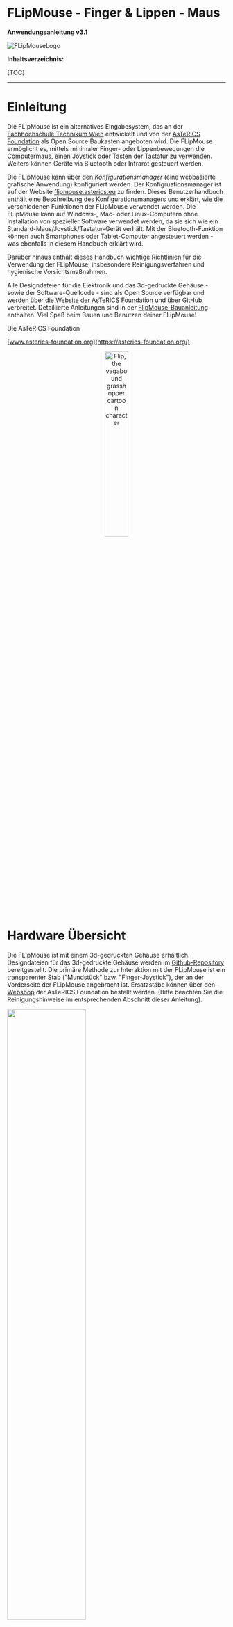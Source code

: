 # FLipMouse - Finger & Lippen - Maus

**Anwendungsanleitung v3.1**







![FLipMouseLogo](./Bilder/flipmouseLogo.svg)





**Inhaltsverzeichnis:**

[TOC]

____



# Einleitung

Die FLipMouse ist ein alternatives Eingabesystem, das an der [Fachhochschule Technikum Wien](https://www.technikum-wien.at) entwickelt und von der [AsTeRICS Foundation](https://asterics-foundation.org) als Open Source Baukasten angeboten wird. Die FLipMouse ermöglicht es,  mittels minimaler Finger- oder Lippenbewegungen die Computermaus, einen Joystick oder Tasten der Tastatur zu verwenden. Weiters können Geräte via Bluetooth oder Infrarot gesteuert werden.

Die FLipMouse kann über den *Konfigurationsmanager* (eine webbasierte grafische Anwendung) konfiguriert werden. Der Konfigruationsmanager ist auf der Website [flipmouse.asterics.eu](https://flipmouse.asterics.eu/index_fm.htm) zu finden. Dieses Benutzerhandbuch enthält eine Beschreibung des Konfigurationsmanagers und erklärt, wie die verschiedenen Funktionen der FLipMouse verwendet werden. Die FLipMouse kann auf Windows-, Mac- oder Linux-Computern ohne Installation von spezieller Software verwendet werden, da sie sich wie ein Standard-Maus/Joystick/Tastatur-Gerät verhält. Mit der Bluetooth-Funktion können auch Smartphones oder Tablet-Computer angesteuert werden - was ebenfalls in diesem Handbuch erklärt wird.

Darüber hinaus enthält dieses Handbuch wichtige Richtlinien für die Verwendung der FLipMouse, insbesondere Reinigungsverfahren und hygienische Vorsichtsmaßnahmen.

Alle Designdateien für die Elektronik und das 3d-gedruckte Gehäuse - sowie der Software-Quellcode - sind als Open Source verfügbar und werden über die Website der AsTeRICS Foundation und über GitHub verbreitet. Detaillierte Anleitungen sind in der [FlipMouse-Bauanleitung](https://github.com/asterics/FLipMouse/blob/master/ConstructionKit/ConstructionManual.pdf) enthalten. Viel Spaß beim Bauen und Benutzen deiner FLipMouse!

Die AsTeRICS Foundation

[www.asterics-foundation.org](https://asterics-foundation.org/)

<p align="center" width="100%">
    <img width="33%" src="./Bilder/flip1.svg" alt="Flip, the vagabound grasshopper cartoon character">
</p>


# Hardware Übersicht

Die FLipMouse ist mit einem 3d-gedruckten Gehäuse erhältlich. Designdateien für das 3d-gedruckte Gehäuse werden im [Github-Repository](https://github.com/asterics/FLipMouse/tree/master/Hardware/case-design/3D_printer) bereitgestellt. Die primäre Methode zur Interaktion mit der FLipMouse ist ein transparenter Stab ("Mundstück" bzw. "Finger-Joystick"), der an der Vorderseite der FLipMouse angebracht ist. Ersatzstäbe können über den [Webshop](https://www.asterics-foundation.org/webshop) der AsTeRICS Foundation bestellt werden. (Bitte beachten Sie die Reinigungshinweise im entsprechenden Abschnitt dieser Anleitung).

<p align="left" width="100%">
    <img width="60%" src="./Bilder/f2.svg">
</p>
*Abbildung 1*: Verwendung der FLipMouse (hier Version 2) als Mundsteuerung für Computer

Zusätzlich können zwei externe Taster an die Klinkenbuchsen auf den beiden Seite des FlipMouse-Gehäuses angeschlossen werden, und eine Taste ist bereits auf dem Gerät integriert.

**Benutzer können auf verschiedene Weise mit der FLipMouse interagieren:**

1. durch Berühren des Mundstücks mit den Lippen oder Fingern und Aufbringen kleiner Kräfte in vertikaler oder horizontaler Richtung
2. durch Erhöhen oder Verringern des Drucks im Mundstück (pusten oder ansaugen)
3. durch Betätigung von (bis zu) 3 Schaltern / Drucktastern
4. falls gewünscht, kann ein Kunststoffschlauch an den Drucksensor angeschlossen werden, so dass der Joystick mit einem Finger bedient werden kann und ein separates Mundstück für pusten/saugen verwendet werden kann. Alternativ kann der Druck auch durch das Anbringen eines Gummiballs am Kunststoffschlauch beeinflusst werden (Kissenschalter / Softschalter).



**Die Hardware-Eigenschaften der FLipMouse:** 

(a)    "Zero-way" Finger-Joystick/Mundstück: sehr geringe Kräfte reichen aus, um eine Auf-/Ab-/Links-/Rechts-Bewegung zu erzeugen

        o  Der Zero-Way Joystick kann z.B. mit Fingern oder Zehen bedient werden

        o  Er kann auch als Mundstück verwendet werden (Betätigung durch Lippen/Mundbewegungen)

        o  Falls gewünscht,  können durch pusten/saugen am Mundstück zusätzliche Funktionen ausgelöst werden. Hier stehen jeweils 2 unterschiedliche Stärke-Einstellungen zur Verfügung.

(b)    Ein eingebauter Schalter (*Button1*) am Gerät, z.B. zum Ändern der aktiven Konfiguration (Funktionen)

(c)    Zwei 3,5-mm-Klinkenbuchsen zum Anschluss von externen Schaltern / Tastern zur Auslösung von Zusatzfunktionen (*Button2* und *Button3*)

(d)    Anzeige der aktiven Konfiguration, des Kalibrierungsvorgangs usw. durch Farbe an der Frontseite

(e)    Universal-Infrarot-Fernbedienungsempfänger und -sender

(f)    Bluetooth-Unterstützung z. B. zur Steuerung von Smartphones oder iOS-Geräten

(g)    "Hot Shoe"-Adapter zur Montage an einem Manfrotto Magic Arm oder einem ähnlichen Montagesystem

(h)    Firmware-Aktualisierung über die FLipMouse-Webanwendung auf [flipmouse.asterics.eu](https://flipmouse.asterics.eu/index_fm.htm)

   

<p align="left" width="100%">
    <img width="60%" src="./Bilder/f5.JPG">
</p>


Auf der linken Seite der FLipMouse befindet sich eine Taste (B1), die eine konfigurierbare Funktion bietet (z. B. Ändern des Betriebsmodus). Eine 3,5-mm-Klinkenbuchse ermöglicht den Anschluss eines externen Tasters.

Auf der rechten Seite des FLipMouse-Gehäuses ist das Infrarot (IR) Empfängermodul zugänglich. Mit diesem Modul können beliebige Infrarot-Fernbedienungsbefehle aufgezeichnet werden (z.B. zum Ändern der Lautstärke oder der Kanaleinstellungen eines TV-Gerätes). Die IR-Signale können dann über die IR-Sendediode auf der Rückseite der FLipMouse wiedergegeben werden. Weiters kann zweiter externer Taster (B3) angeschlossen werden.

Die Frontseite des Gehäuses bietet eine Anschlussmöglichkeit für das Mundstück / den Finger-Joystick. Hier wird auch der aktuelle Betriebsmodus durch eine einstellbare Lichtfarbe angezeigt.



# Montage und Verwendung

**1. Befestigung des Mundstücks / des Joysticks**

Befestigen Sie das transparente Acrylglasrohr auf den vorderen Anschluss (Luer Lock Adapter) und drehen Sie es im Uhrzeigersinn, bis es gut sitzt (bitte nicht zu stark drehen, weil dadurch der Luer-Lock Adapter bzw. die Befestigung beschädigt werden könnten).

**2. Montieren der FLipMouse in einer geeigneten Weise**

Das Bild zeigt eine Kombination aus "[Manfrotto Gelenkarm](https://www.manfrotto.com/global/single-arm-2-section-196ab-2/)" + "[SuperClamp](https://www.manfrotto.com/global/super-photo-clamp-without-stud-aluminium-035/)" Halterung. Sie können auch den [Manfrotto Magic Arm](https://www.manfrotto.com/global/magic-photo-arm-smart-centre-lever-and-flexible-extension-143n/) oder eine andere Befestigungslösung verwenden, die auf den 3/8"-HotShoe-Adapter der FLipMouse passt.

*Verwendung als Mundsteuerung*
![Verwendung als Mundsteuerung](./Bilder/f2.png)
*Abbildung 3*: Verwendung der FLipMouse mit Mund/Lippen

Achten Sie darauf, dass sich der Kopf des Benutzers/der Benutzerin in einer bequemen Position befindet. Das Mundstück sollte die Lippen nur leicht berühren. Es ist nicht sinnvoll, das Mundstück weiter in den Mund zu nehmen - dies könnte unangenehm sein und die Kontrolle der seitlichen Bewegung erschweren.

*Verwendung als Finger-Joystick*
![Verwendung als Fingerjoystick](./Bilder/f10.PNG)
*Abbildung 4*: Verwendung der FLipMouse mit den Fingern

Wenn der Benutzer / die Benutzerin die FLipMouse mit einem Finger oder dem Daumen betätigen möchte, montieren Sie das System so, dass sich die Hand in einer Ruheposition befindet und der Finger den Joystick ohne Belastung berühren kann. Bringen Sie einen oder zwei zusätzliche externe Schalter an, falls gewünscht, und montieren Sie die Schalter an geeigneten Stellen (z. B. an den Beinen/Zehen/Schultern usw.).

*Soft-Taster mittels Gummiball*
Ein Kunststoffschlauch kann mittels eines *Luer-Lock*-Adapters am vorderen Anschluss der FLipMouse befestigt werden. Dieser Kunststoffschlauch kann mit einem weichen Ball verbunden werden, sodass ein Drücken das Balles eine verwertbare Druckänderung erzeugt. Diese Lösung kann als weicher Kopfschalter / Kissenschalter oder Schulterschalter ausgeführt und mit anderen externen Schaltern kombiniert werden.

**3. Schließen Sie die FLipMouse über die gewünschte Schnittstelle (USB, Bluetooth oder USB-OTG) an einen Computer, ein Tablet oder ein Smart Phone an**. Bitte beachten Sie, dass die Einstellungen der FLipMouse nur geändert werden können, wenn die FLipMouse an einen PC über USB angeschlossen ist.



#### Verwendung der FLipMouse über USB

Die FLipMouse kann über ein USB-Micro-Kabel an einen Computer angeschlossen werden.  Nach dem Anschließen der FLipMouse wird eine Kalibrierung der Nullstellung durchgeführt, die etwa 2 Sekunden dauert. Während dieser Zeit sollte das Mundstück nicht berührt werden.

![USB Micro Kabelverbindung](./Bilder/f12DE.svg)
*Abbildung 5*: Verbinden der FLipMouse mit dem Computer

**Bitte seien Sie vorsichtig** beim Anbringen des USB-Steckers, starke Kräfte können den Stecker beschädigen!

#### Verwendung der FLipMouse über Bluetooth

Die Bluetooth-Funktion der FLipMouse ermöglicht die kabellose Maus-/Tastatursteuerung von Computern, Tablets und Smartphones. Darüber hinaus können iPhones oder iPads über VoiceOver & Assistive-Switch Unterstützung genutzt werden. Falls die FLipMouse nur über Bluetooth verwendet werden soll, muss die Stromversorgung über ein USB-Micro-Kabel hergestellt werden (entweder über ein 5V-Netzteil oder über eine USB-Powerbank).

#### Verwendung der FLipMouse über USB-OTG

Die FLipMouse sollte mit jedem Betriebssystem funktionieren, das USB-HID-Geräte (Maus/Tastatur/Joystick) unterstützt, z. B. Windows, Linux oder MacOS. Einige Android-Geräte verfügen über einen USB-Anschluss mit USB-OTG-Funktionalität ("on-the-go"). Wenn Ihr Gerät "OTG" unterstützt, können Sie die FLipMouse mit einem USB-OTG-Adapter/Kabel anschließen (siehe Abbildung unten). Nach dem Anschließen sollten Sie einen Mauszeiger und/oder eine Bildschirmtastatur sehen. Sie können mit der App "OTG Checker" testen, ob Ihr Android-Telefon oder -Tablet die USB-OTG-Funktion unterstützt. 

![smartphone](./Bilder/f13.PNG)
*Abbildung 6*: Verwendung der FLipMouse mit dem Smart Phone



# FLipMouse-Konfigurationsmanager

Der *FLipMouse Konfigurationsmanager* ist eine grafische Benutzeroberfläche (GUI) zur Anpassungen der Einstellungen der FLipMouse an persönliche Bedürfnisse. Der Konfigurationsmanager ist über die folgende Website zugänglich: [https://flipmouse.asterics.eu](https://flipmouse.asterics.eu). Der FLipMouse-Konfigurationsmanager sendet und empfängt Informationen von der FLipMouse über einen Kommunikationsanschluss (COM-Port).  **Derzeit werden folgende WebBrowser unterstützt: Chrome, Chromium, Edge, Safari**.

Die folgende Abbildung zeigt die Einstiegsseite des FLipmouse-Konfigurationsmanagers:

<p align="left" width="100%">
    <img width="70%" src="./Bilder/fig1DE.PNG">
</p>
*Abbildung 7: Willkommensseite des FLipMouse-Konfigurationsmanagers*.

## Verbindungsaufbau mit der FLipMouse

1. Stellen Sie sicher, dass die FLipMouse über einen USB-Anschluss mit Ihrem Computer verbunden ist und dass ein unterstützter Webbrowser - Chrome, Chromium, Edge oder Safari - verwendet wird. (Der Testmodus erlaubt die Verwendung des Konfigurationsmanagers ohne eine echte FlipMouse, was z. B. zum Anzeigen oder Ändern von Einstellungen aus einer Backup-Datei nützlich sein kann).
2. Klicken Sie auf *VERBINDEN ZU FLIPMOUSE (ÜBER USB ANGESCHLOSSEN)* und wählen Sie im Auswahlfeld den entsprechenden COM-Port (Kommunikationsanschluss) aus. Wenn das Auswahlfeld leer erscheint, bedeutet dies, dass kein Kommunikationsanschluss erkannt wurde. Schließen Sie in diesem Fall das FLipMouse-Gerät erneut an und warten Sie, bis der COM-Port aktualisiert wird. Falls auch nach wiederholten Versuchen kein COM-Port wählbar ist, liegt vermutlich ein Problem mit dem Treiber vor. Legen Sie in diesem Fall bitte ein [Issue im Github Repository](https://github.com/asterics/FLipMouse/issues) an bzw. suchen Sie dort nach Lösungsmöglichkeiten.
3. Sobald der COM-Port ausgewählt ist, klicken Sie auf die Schaltfläche "Verbinden" am unteren Rand des Auswahlfeldes.
4. Nach erfolgreicher Verbindung des COM-Ports wird das Hauptfenster geöffnet. Die Titelleiste zeigt in der oberen rechten Ecke des Fensters den COM-Port Status als "verbunden" an, und die Auswahlbox *Slot auswählen* zeigt den aktiven Konfigurations-Speicherplatz (Slot). Darunter könnten die Tabs (Reiter) mit den Hauptfunktionen gewählt werden:

![ConfigManager-Header](./Bilder/header_de.jpg)*Abbildung 8: Titelleiste des FLipMouse-Konfigurationsmanagers*



## Ändern von Einstellungen und Funktionen

### Speicherplätze ("Slots")

Der Konfigurationsmanager ermöglicht die Anpassung aller Einstellungen und Betriebsarten der FLipmouse. Die Einstellungen werden in einzelnen **Speicherplätzen (Slots)** abgelegt - z.B. ein Slot für schnellen Mausbetrieb, ein Slot für langsamen Mausbetrieb, ein Slot für Tastatur-ASDW usw. Alle Einstellungen werden in der FLipMouse gespeichert. Die Einstellungen können auch in einer Datei auf Ihrem Computer abgelegt (oder von dort geladen) werden. 
Die in der FLipMouse gespeicherten Einstellungen bleiben auch dann erhalten, wenn die Stromversorgung unterbrochen wird. Wenn die FLipMouse das nächste Mal angeschlossen wird, sind die Einstellungen wieder verfügbar - auch wenn Sie einen anderen Computer oder ein anderes Betriebssystem verwenden!



## Tab STICK-CONFIG

Im Tab STICK-CONFIG wird die **Betriebsart des Mundstücks/Joysticks für den aktiven Slot eingestellt**. Weiters können etwa die *Sensitivität*, die *Deadzone* und weitere Parameter für geändert werden. Durch die Möglichkeit, mehrere Slots mit unterschiedlichen Stick-Einstellungen bzw. Betriebsarten zu konfigurieren, können flexible Anwendungsszenarien für die FLipMouse realisiert werden. Die Slots können durch eine beliebige Aktion des Benutzers / der Benutzerin gewechselt werden (z.B. das Drücken eines externen Tasters oder starkes Pusten in das Mundstück, siehe Abschnitt [*Zuweisung von verschiedenen Aktionen*](https://github.com/asterics/FLipMouse/blob/master/Documentation/UserManual/Markdown/FLipMouseAnwendungsanleitung.md#tab-aktionen)).


![ConfigManager](./Bilder/tab_stick_de.jpg)

### Betriebsart (“Verwende Stick für”)

Diese Einstellung bestimmt die Auswirkung einer Berührung des Sticks: 

1. **Mausbewegung:** Diese Betriebsart bewegt den Maus-Zeiger (dies ist die Standardeinstellung, um Computer oder Smartphones zu steuern). Ist dieser Modus aktiv, so wirken sich die weiteren Parameter (z.B. Sensitivität oder Deadzone) direkt auf die Geschwindigkeit des Maus-Zeigers aus. 
2. **Alternative Aktionen:** Wird diese Betriebsart gewählt, so kann der Stick für eine ganze Reihe unterschiedlicher Aktionen verwendet werden (z. B. Drücken der Taste 'A' wenn der Stick nach oben gedrückt wird, oder Abspielen eines Infrarot-Kommandos wenn der Sick nach rechts gedrückt wird). Diese Aktionen können im Tab ACTIONS festgelegt werden (siehe Abschnitt [*Zuweisung von verschiedenen Aktionen*](https://github.com/asterics/FLipMouse/blob/master/Documentation/UserManual/Markdown/FLipMouseAnwendungsanleitung.md#tab-aktionen)). **Wichtig:**Ist diese Betriebsart aktiv, so ist in erster Linie der Deadzone-Parameter ausschlaggebend dafür, ab welcher Betätigungsstärke die zugeweisene Aktion ausgelöst wird. 
3. **Joystick (XY):** In dieser Betriebsart  beeinflusst der Stick die X- und Y-Achse eines Joysticks/Gamepads (siehe Abschnitt [*Verwendung des Sticks für Joystick-Bewegungen*](https://github.com/asterics/FLipMouse/blob/master/Documentation/UserManual/Markdown/FLipMouseAnwendungsanleitung.md#verwenden-des-sticks-f%C3%BCr-joystick-bewegungen)).
4. **Joystick (ZR):** In dieser Betriebsart  beeinflusst der Stick die Z- und R-Achse eines Joysticks/Gamepads.
5. **Joystick (Slider):** In dieser Betriebsart  beeinflusst der Stick zwei Slider-Achsen eines Joysticks/Gamepads.

Falls eine der Joystick-Betriebsarten gewählt wird, verhält sich die FLipMouse wie ein Gamepad mit 6 Achsen (*X/Y*, *Z/Rotation* und *Slider1/Slider2*). Da der FLipMouse-Stick zu einem Zeitpunkt nur 2 Auslenkungen liefern kann, muss eine Auswahl der Joystick-Achsen getroffen werden:

<p align="left" width="100%">
    <img width="80%" src="./Bilder/fig20.1DE.svg">
</p>

*Abbildung 9: Konfiguration für Joystick-Bewegung einstellen*

Bitte beachten Sie, dass die Joystick-Funktion von entsprechenden Software-Anwendungen - z.B. Computerspielen - unterstützt werden muss. (Microsoft Windows bietet eine Test-Software für die Live-Anzeige der Joystick-Achsen- und Button-Aktivitäten an - dieses Tool kann durch Eingabe von "*joy.cpl*" in den Suchdialog gestartet werden.)



#### Mittelposition Kalibrieren

Die Betätigung dieser Schaltfläche führt eine Kalibration der Ruheposition des Sticks durch. Dies dauert etwa 1 Sekunde - dann ist die Kalibrierungssequenz abgeschlossen. In dieser Zeit sollte der Stick nicht berührt werden. (Die Kalibration kann bei Bedarf auch als *Alternative Aktion* zugewiesen werden, sodass sie während der Verwendung des FLipMouse-Geräts durchgeführt werden kann.

#### Nach Rechts Drehen (Stick-Ausrichtung ändern)

Die FLipMouse wird mit einer *HotShoe 3/8"*-Montageschraube befestigt, die sich an der Unterseite des FLipMouse-Gehäuses befindet. Die Ausrichtung kann je nach Bedarf geändert werden (ist die FLipMouse z.B. seitlich montiert, kann die Stick-Ausrichtung entsprechend geändert werden, sodass Bewegungen weiterhin korrekt interpretiert werden). Ein Klick auf "NACH RECHTS DREHEN" ändert die Ausrichtung um 90°. Es sind Ausrichtungseinstellungen für 0 / 90 / 180 und 270 Grad möglich, so dass jede Einbaulage möglich ist.



### Einstellung der Bewegungsparameter

Die Bildlaufleisten ermöglichen es, die Bewegungsparameter des Sticks und das Verhalten des Mauszeigers nach den Wünschen des Benutzers / der Benutzerin zu ändern. Das Verhalten der folgenden Merkmale kann geändert werden:

<p align="left" width="100%">
    <img width="100%" src="./Bilder/fig3DE.svg">
</p>
*Abbildung 10: Tab STICK-CONFIG, Einstellung der Bewegungsparameter*



#### Sensitivität

Wenn Sie den Stick für die Mausbewegung verwenden, kann die Empfindlichkeit über die Bildlaufleiste *Sensitivität* eingestellt werden. Ein kleinerer Wert führt zu einer langsameren Bewegung des Mauszeigers. Um den Wert zu ändern, klicken und ziehen Sie den Regler der Bildlaufleiste oder klicken Sie auf die Leiste neben dem Regler.

#### Deadzone

Die *Deadzone*-Einstellung definiert einen passiven Bereich für die Stickbewegungen: Ist der Deadzone-Wert niedrig, führen schon sehr geringe Stickbewegungen zu einer Cursorbewegung (oder führen die zugewiesene Alternativfunktion aus - siehe Kapitel *Zuweisung verschiedener Aktionen*). Ist die Deadzone zu niedrig eingestellt, beginnt der Cursor eventuell unbeabsichtigt mit einer Bewegung. Erhöhen Sie in diesem Fall den Wert der Deadzone, sodass die Stärke der Auslenkung für einen bestimmten Benutzer/Benutzerin geeignet ist. Beim Betriebsmodus *Alternative Aktionen* ist es sinnvoll, einen größeren Wert für die Deadzone zu verwenden, sodass z.B. die Richtungen bei Verwendung von Tastatur-Aktionen eindeutig ausgelöst weren können.

#### Separate Achseneinstellungen für Sensitivität und Deadzone

Falls gewünscht, können die Sensitivitäts- und Deadzonewerte für horizontale oder vertikale Bewegungen individuell geändert werden. Wählen Sie dazu die Option "*zeige x/y getrennt*", wie unten gezeigt:

<p align="left" width="100%">
    <img width="100%" src="./Bilder/fig3.1DE.svg">
</p>
*Abbildung 11: Tab STICK-CONFIG, Aufteilung der x/y-Achsen*

#### Maximale Geschwindigkeit

Die Einstellung der maximalen Geschwindigkeit auf ein niedriges Niveau ist nützlich, wenn der Benutzer die Cursorgeschwindigkeit begrenzen und gleichzeitig eine hohe Empfindlichkeit/Beschleunigung beibehalten möchte. (Diese Einstellung ist nur in der Betriebsart *Mausbewegung* relevant.)

#### Beschleunigung

Die Beschleunigungseinstellung erlaubt es, das Beschleunigungsverhalten des Mauszeigers zu beeinflussen: Wenn die Beschleunigung auf einen niedrigen Wert eingestellt ist, wird selbst eine starke Auslenkung des Sticks eine langsame (aber fortschreitende) Bewegung des Mauszeigers auslösen, was es einfacher macht, kleine Ziele präzise zu erreichen. (Diese Einstellung ist nur in der Betriebsart *Mausbewegung* relevant.)

#### Sensitivitäts-Profil

(Diese Einstellung wird erst durch Klicken auf *"Zeige erweiterte Einstellungen "* sichtbar.)
Die Kraftsensoren der FLipMouse weisen mechanisch bedingt kleine Ungenauigkeiten auf, die zu einem Abdriften des Mauszeigers führen können. Die Auswahlbox für verschiedene Empfindlichkeitsprofile erlaubt es, die Gesamtverstärkung und die Driftkorrektur einzustellen. In der Regel (und sofern keine anderen Sensorvarianten zum Einsatz kommen) sollte die Einstellung "Medium" verwendet werden.

### Anwenden der Einstellungen auf alle Slots

Die aktuellen Regler-Werte für die Bewegungsparameter sowie die Stick-Einstellung kann durch die beiden Schaltflächen am Ende des Tabs auf alle existierenden Slots übertragen werden. (Diese Möglichkeit besteht auch in anderen Tabs, wie z.B. bei den Einstellungen der Saug-Puste-Steuerung).

![ConfigManager](./Bilder/footer_de.jpg)

*Abbildung 12: Einstellungen auf alle Slots anwenden*



## Tab SAUG-PUSTE-STEUERUNG

Im Tab "SAUG-PUSTE-STEUERUNG" können die Schwellenwerte für Pusten und Ansaugen  nach Belieben eingestellt werden. Falls die FLipMouse angeschlossen ist, können die aktuellen Druckwerte anhand der horizontalen blauen Säule überwacht werden. Die aktuellen Minimal- und Maximalwerte sind anhand der vertikalen blauen und roten Linien erkennbar). Für das Ansaugen und das Pusten können jeweils zwei Schwellwerte eingestellt werden (normal und stark), denen im Tab "AKTIONEN" unterschiedliche Aktionen zugeordnet werden können. **Tipp**: die Schwellwerte für leichte Betätigung sollten so sensibel wie möglich eingestellt werden, und der Unterschied zur starken Betätigung sollte groß genug sein, um ein versehentliches Auslösen der zugeordneten Aktionen zu verhindern. Eventuell ist es nützlich, in der ersten Lernphase die starken Schwellwerte nicht zu verwenden (also so einzustellen, dass sie gar nicht erreichbar sind).

<p align="left" width="100%">
    <img width="100%" src="./Bilder/fig5.1DE.svg">
</p>
*Abbildung 13: Einstellungen für Pusten und Ansaugen*

Beachten Sie, dass der Leerlaufdruck (ohne Saugen und ohne Pusten) bei 
bei etwa 512 liegt, und der Druck steigt, wenn Sie in das Mundstück pusten, das dadurch auch einen erhöhten Druck anzeigt. Mit den Schiebereglern kann der Schwellendruck für Saugen und Pusten eingestellt werden. Die graue gepunktete Linie stellt den aktuellen Druck dar. Die blaue und die rote gepunktete Linie stellen die in dieser Sitzung erreichten Grenzwerte dar.

#### Erweiterte Gesten für Stark Ansaugen und Stark Pusten

Durch die Kombination eines starken Ansaugens oder Pustens mit einer kurzen Stick-Bewegung können bis zu 8 weitere Aktionen ausgelöst werden (z.B. "stark ansaugen + nach oben" oder "stark pusten + nach links"). Dabei muss der Stick kurz *nach* der Saug- oder Puste-Aktivität in die entsprechende Richtung ausgelenkt werden. (Wird der Stick nicht innerhalb einer Sekunde bewegt, so wird die eingestellte Aktion für stark pusten oder stark ansaugen ausgelöst.)



## Tab AKTIONEN

Im Tab AKTIONEN können unterschiedliche Benutzeraktivitäten zu gewünschten FlipMouse-Funktionen (Aktionen) zugeordnet werden. Die Benutzeraktivitäten sind:

- das Drücken oder Loslassen der 3 Tasten (eingebaute Taste *Button1* oder externe Tasten *Button2* oder *Button3*)
- Stickbewegungen (auf/ab/links/rechts), die den Schwellenwert der Deadzone überschreiten
- Saug- und Puste-Aktivitäten (oder erweiterte Saug-Puste-Gesten).

Die Zuweisung von Benutzeraktivitäten zu Aktionen wird in einer Tabelle dargestellt. Durch die Darstelloptionen *Aktueller Slot*, *Tabelle* oder *Liste* ist es möglich, einen Überblick auf alle existierenden Slots oder eine detaillierte Darstellung des aktuellen Slots zu erhalten.

<p align="left" width="100%">
    <img width="100%" src="./Bilder/fig6.1DE.svg">
</p>
*Abbildung 14: Verschiedene Aktionen für Benutzeraktivitäten zuweisen*

 Die Zuweisung von Aktionen kann durch Anklicken des Eintrags in der Tabelle geändert werden - dadurch öffnet sich ein Fenster mit weiteren Optionen:

<p align="left" width="100%">
    <img width="80%" src="./Bilder/fig7DE.PNG">
</p>
*Abbildung 15: Pop-up-Fenster zur Auswahl der gewünschten Aktion*

Im Folgenden werden die einzelnen Aktionskategorien und die verschiedenen Aktionen kurz beschrieben.



### Aktionskategorie “Maus”

**Linke / Mittlere / Rechte Maustaste halten (für die Dauer der Eingabe-Aktion)**
Bei der Aktion *Halten* wird eine bestimmte Maustaste kontinuierlich gedrückt (z. B. um ein Element über den Bildschirm zu ziehen). Die Maustaste wird losgelassen, wenn die zugewiesene Benutzeraktivität endet (z. B. wenn die Aktivität "Saugen/Pusten" endet, wenn der Stick wieder in die mittlere Position gebracht wird oder wenn eine externe Taste losgelassen wird).

**Klick linke / mittlere / rechte Maustaste**
Mit diesen Funktionen kann ein Klick der linken, rechten oder mittleren Maustaste ausgeführt werden. **Anmerkung:** ein Klick besteht aus drücken & loslassen der entsprechenden Maustaste, beides passiert kurz hintereinander nach Betätigen des Tasters / Bewegen des Sticks / Saug-/Pustesteuerung!

**Doppelklick linke Maustaste**
Erzeugt einen Doppelklick mit der linken Maustaste. Ein Doppelklick der linken Maustaste ist zum Beispiel zum Öffnen einer Datei notwendig. Das Ausführen von schnellen Mausklicks kann jedoch für manche NutzerInnen schwierig sein.

**Drücken oder Loslassen linke / mittlere / rechte Maustaste (umschalten)**
Die Aktion *Umschalten* ändert den Zustand einer Maustaste von gedrückt zu nicht gedrückt und umgekehrt. Dies ist z. B. nützlich, wenn eine Benutzeraktivität länger aufrechterhalten werden soll (z. B. beim Ziehen eines Objekts oder um eine Taste gedrückt zu halten, während andere Tasten gedrückt/losgelassen werden). Beachten
Sie, dass die Maustaste solange gedrückt bleibt, bis die zugewiesene Benutzeraktivität ein weiteres Mal aufgerufen wird!

**Nach oben / unten scrollen**
Die Aktionen *Nach oben / unten scrollen* ahmen das Maus-Scrollrad nach. Das Auslösen der Aktion *Nach oben scrollen* führt zu einem Bildlauf nach oben, während *Nach unten scrollen* zu einem Bildlauf nach unten führt. Diese Aktion ist zum Beispiel beim Lesen von Dokumenten oder Webseiten nützlich.

**Maus horizontal / vertikal bewegen (x-Achse / y-Achse)**
Die Funktionen *Maus horizontal bewegen (x-Achse)* und *Maus vertikal bewegen (y-Achse)* erzeugen Computermausbewegungen entlang der ausgewählten Achsen. Die Geschwindigkeitsparameter für diese Funktionen können in dem darunter erscheinenden Feld eingestellt werden. Solange die Benutzeraktivität vorhanden ist, wird der Mauszeiger bis zu dieser maximalen Geschwindigkeit beschleunigt. Bitte beachten Sie dies:

*Ein positiver Wert für die X-Richtung bewegt den Mauszeiger nach rechts. 
Ein negativer Wert für die X-Richtung verschiebt den Mauszeiger nach links. 
Ein positiver Wert für die Y-Richtung verschiebt den Mauszeiger nach unten. 
Ein negativer Wert für die Y-Richtung bewegt den Mauszeiger nach oben.* 



### Aktionskategorie "Joystick"

**Joystick x-/y-/z-Achse/z-Drehung/Regler setzen**
Diese Aktionen können verwendet werden, um einen gewünschten Wert an die Joystick-Achse zu senden. Die wählbaren Joystick-Achsen sind: *X / Y / Z / Z-Drehung / Regler*. Der Joystick wird in die Mittelstellung zurückbewegt, wenn die zugehörige Benutzeraktivität endet.

**Joystick-Button halten (für Dauer der Eingabe-Aktion)**
Diese Aktion kann verwendet werden, um einen gewünschte Joystick-Button zu drücken. Das FLipMouse-Gerät unterstützt 32 Tasten, so dass jeder Wert von 1 bis 32 zulässig ist. Der Joystick-Button wird losgelassen, wenn die zugehörige Benutzeraktivität beendet ist.

**Joystick Hat-Position setzen**
Mit dieser Aktion wird die Ausrichtung des Joystick-"Hats" (in Grad) festgelegt. Erlaubte Werte sind:
*-1, 0, 45, 90, 135, 180, 225, 270, 315*. Der Wert -1 setzt den Hat auf die mittlere Position (Leerlauf). 
Der Joystick-Hat wird in die Mittelstellung zurückbewegt, wenn die zugehörige Benutzeraktivität endet.



### Aktionskategorie "Tastatur"

**Taste(n) drücken + wieder loslassen / halten / umschalten**
Die Aktion *Taste(n) drücken + wieder loslassen* ermöglicht das Drücken einer oder mehrerer Tastaturtasten. Es wird ein zweites Dropdown-Menü mit möglichen Tastenbezeichnungen angezeigt (***Tasten hinzufügen***). **Wenn eine Taste aus diesem Menü ausgewählt wird, muss sie in das Feld *Eingabe Tasten* eingefügt werden (auf HINZUFÜGEN klicken)**. Auf diese Weise können mehrere Tasten der Tastatur gleichzeitig gedrückt werden. Die Taste(n) wird kurz darauf wieder losgelassen. Wenn Sie die zugewiesenen Tasten entfernen oder ändern möchten, müssen Sie die aktuell zugewiesenen Tasten löschen, indem Sie auf die Schaltfläche "LÖSCHEN" neben dem Feld *Eingabe Tasten* einfügen klicken.

Gängige Tastenkombinationen sind: 
TASTE_CTRL + Z: löst die Rückgängig-Funktion aus
TASTE_CTRL + C: löst die Kopierfunktion aus
KEY_CTRL + V: löst die Einfügefunktion aus
KEY_CTRL + KEY_ALT + KEY_ DELETE

Die Aktion *Taste(n) halten (für Dauer der Eingabe-Aktion)* hält die Taste gedrückt, bis die Benutzeraktivität beendet ist.
Die Aktion *Taste(n) drücken oder auslassen (umschalten)* wechselt bei jeder Benutzeraktivität den Zustand der Taste von gedrückt zu nicht gedrückt und umgekehrt.

Eine Liste aller unterstützten Tastenbezeichner finden Sie im [Anhang](https://github.com/asterics/FLipMouse/blob/master/Documentation/UserManual/Markdown/FLipMouseAnwendungsanleitung.md#liste-der-k%C3%BCrzel-f%C3%BCr-keybord-tasten) 
oder werfen Sie einen Blick auf die [FLipMouse Wiki / Github Seiten](https://github.com/asterics/FLipMouse/wiki/at-api).

<p align="left" width="100%">
    <img width="80%" src="./Bilder/fig8.1DE.svg">
</p>
*Abbildung 16: Hinzufügen von Tasten für die Aktionen Tasten Drücken / Halten / Umschalten*



**Schreibe Wort**
Die Aktion *Schreibe Wort* ermöglicht die Eingabe eines bestimmten Textes/Satzes bei zugewiesener Benutzeraktivität (z. B.: Schreiben Sie "Hallo", wenn Sie den FLipMouse-Stick nach oben bewegen). Wenn Sie diese Aktion auswählen, wird unter dem Dropdown-Menü ein leeres Textfeld angezeigt, in das der Text eingegeben werden kann (siehe unten):

<p align="left" width="100%">
    <img width="80%" src="./Bilder/fig9DE.PNG">
</p>
*Abbildung 17: Funktion "Schreibe Wort"*

In diesem Beispiel wird jedes Mal, wenn die Taste *Button1* der FLipMouse gedrückt wird, "Hallo" geschrieben.



### Aktionskategorie "Gerät"

**Keine Funktion (leer)**
Wenn die Aktion *Keine Funktion (leer)* ausgewählt ist, wird der entsprechenden Benutzeraktivität keine Aktion zugewiesen.

**Nächsten Slot laden**
Diese Aktion ist nur relevant, wenn Sie mehrere FLipMouse-Konfigurations-Slots gespeichert haben. Diese Aktion schaltet auf den nächsten Slot um. Wenn der letzte Slot bereits erreicht ist, wird durch Auslösen dieser Aktion zum ersten Slot gewechselt. Wenn Sie den Steckplatz wechseln, ändern die eingebauten LED-Lampen entsprechend die Farbe an der Gehäusefront und zeigen so den aktiven Slot an. Zusätzlich zur Farbe LEDs wird der Wechsel des Steckplatzes durch ein akustisches Signal angezeigt (die Anzahl der Töne entspricht der Nummer des Slots).

**Slot per Name laden**
Mit dieser Aktion wird der Konfigurations-Slot mit dem angegebenen Namen aktiviert. Der Name kann im Drop-Down Menü ausgewählt werden. Diese Aktion ist nur relevant, wenn Sie mehrere FLipMouse-Konfigurations-Slots gespeichert haben. Die LEDs zeigen die Slotnummer wie oben beschrieben an.

**Stick-Mittelposition kalibrieren**
Diese Aktion startet die Kalibrierungssequenz für die mittlere Position des Sticks. Bitte beachten Sie die Beschreibung ["*Kalibrierung der Mittelposition des Sticks*"](https://github.com/asterics/FLipMouse/blob/master/Documentation/UserManual/Markdown/FLipMouseAnwendungsanleitung.md#kalibrierung-der-mittelposition-des-sticks).



### Aktionskategorie: "Infrarot"

**Infrarot-Kommando abspielen / halten**
Diese Aktion gibt den Infrarot (IR-)Code mit dem angegebenen Befehlsnamen wieder. Die vorhandenen (aufgezeichneten) IR-Befehle können aus dem Dropdown-Menü ausgewählt werden. Die Aktion *Infrarot-Kommando abspielen* sendet den aufgezeichneten Code einmal, während die Aktion *Infrarot-Kommando halten* den Code wiederholt, bis die Benutzeraktivität beendet ist. 

<p align="left" width="100%">
    <img width="70%" src="./Bilder/fig13DE.PNG">
</p>

*Abbildung 18: Konfigurationsmanager für Infrarot-Aufnahme und -Wiedergabe*

Die FLipMouse verfügt über ein Infrarot-Fernbedienungs-Empfängermodul und eine Hochstrom-IR-LED, sodass sie Fernbedienungscodes vieler in der Unterhaltungselektronik verwendeter Fernbedienungsgeräte aufzeichnen und wiedergeben kann. Wenn Sie diese Funktion der FLipMouse nutzen möchten, achten Sie darauf, dass die IR-Sende-LED auf das zu steuernde Gerät gerichtet ist. Eine Anleitung zum Anschluss einer externen IR-LED zur Erhöhung der Sendeleistung finden Sie auf den [FLipMouse Wiki-Seiten](https://github.com/asterics/FLipMouse/wiki).

![infrared](./Bilder/fig30.PNG)

*Abbildung 19: Infrarot-Code-Aufzeichnung (hier mit FLipMouse V1 Hardware)*

Um einen neuen IR-Code aufzuzeichnen, gehen Sie auf die Registerkarte AKTIONEN. Klicken Sie auf die gewünschte Aktion und wählen Sie im Popup-Fenster die Aktionskategorie "**Infrarot**". Dort können zwei verschiedene Arten von IR-Aktionen aus dem Kombinationsfeld ausgewählt werden:

- *Infrarot-Kommando abspielen*: sendet den aufgezeichneten Code einmal
- *Infrarot-Kommando halten (für Dauer der Eingabe-Aktion)*: wiederholt den Code, bis die Benutzeraktivität beendet ist

Die vorhandenen Befehle können aus dem Dropdown-Menü ausgewählt werden.

In diesem Fenster können Sie auch IR-Kommandos verwalten. Neben *Neues IR-Kommando* können Sie einen Namen eingeben und dann auf AUFNAHME klicken - richten Sie Ihre IR-Fernbedienung auf die Seite der FLipMouse, an der die LEDs herausragen, und senden Sie den IR-Befehl (für die Aufzeichnungsphase gibt es ein Zeitlimit von 10 Sekunden). Der neue Befehl wird nun in der FLipMouse gespeichert und kann durch Auswahl des Namens im Dropdown-Menü ausgewählt und wiedergegeben werden. Wenn der Befehl nicht korrekt wiedergegeben wird, versuchen Sie, den IR-Code-Timeout zu erhöhen - zum Beispiel auf 250 Millisekunden ("Zeige erweiterte Optionen"). Mit *IR Kommando Löschen* können Befehle gelöscht werden.



### Aktionskategorie: Makro

**Benutzderdefiniertes Makro**
Diese Aktion ermöglicht das Ausführen eines sogenannten benutzerdefiniertem Makro, das aus mehreren Einzelaktionen besteht. Damit kann eine gewünschte Abfolge von Aktionen ausgeführt werden, die z.B. aus einer Anzahl von Mausbewegungen, Mausklicks, Texteingaben oder Tastendrücken besteht. Diese Aktion ist mächtig, aber auch etwas komplizierter, da die einzelnen Aktionen in Form von sogenannten AT-Befehlen angegeben werden müssen, die durch Semikolons getrennt sind. Ein Beispiel: Das folgende Befehlsmakro bewegt den Mauszeiger 100 Schritte nach links, 20 Schritte nach oben, wartet dann 100 Millisekunden und führt dann einen linken Mausklick aus: "MX 100; MY -20; WA 100; CL". Eine Liste und detaillierte Erklärung aller unterstützten AT-Befehle finden Sie im [Unterstützte Makro-Kommandos](https://github.com/asterics/FLipMouse/blob/master/Documentation/UserManual/Markdown/FLipMouseAnwendungsanleitung.md#liste-der-unterst%C3%BCtzten-makrokommandos) oder auf den [FLipMouse Wiki / Github Seiten](https://github.com/asterics/FLipMouse/wiki/at-api).



## Tab SLOTS

Im SLOTS-Tab können Sie neue Slots erstellen, bestehende Slots löschen, einen einzelnen oder alle Slots herunterladen (Backup erstellen) und eine Datei hochladen, die eine vollständige Konfiguration mit mehreren Slots enthält (Backup wiederherstellen). Außerdem können verschiedene Demo-Einstellungen (Presets) angewendet werden.

<p align="left" width="100%">
    <img width="100%" src="./Bilder/tab_slots1_de.jpg">
</p>
*Abbildung 20: SLOT Einstellungen*



### Slot-Liste / Slot-Auswahl

Die Slotliste zeigt alle vorhandenen Slots in der richtigen Reihenfolge an. Der aktuelle Slot ist durch die grüne Zeilenfarbe gekennzeichnet. Ein Klick auf einen anderen Slot in der Slot-Liste aktiviert diesen Slot. Außerdem wird der aktuelle Slot oben in der Mitte des Fensters im Feld *Slot auswählen* angezeigt und kann dort geändert werden. Die Einstellungen des aktuellen Slots werden gespeichert und beim Wechsel zu einem anderen Slot beibehalten. Die maximale Anzahl von Slots beträgt 10. 

#### Slot-Farbe 

Jedem Slot kann eine Farbe zugewiesen werden, die auf der Vorderseite der FLipMouse angezeigt wird. Die Farbe kann durch Anklicken der farbigen Schaltfläche über einen Auswahldialog  geändert werden. 

#### Verbindung (USB- oder Bluetooth Modus)

Durch Anklicken der Schaltfläche *Verbindung* in der Slot-Liste wird zwischen USB- und Bluetooth-Modus für diesen Slot umgeschaltet. Der Bluetooth-Modus ermöglicht die Steuerung von Handys, Tablets und Computern, die Bluetooth-fähig sind. Auf diese Weise können benutzerdefinierte Slots für USB oder Bluetooth erstellt werden, so dass es möglich ist, z. B. von einem Laptop (USB) zu einer drahtlosen Verbindung (Telefon/Tablet) und zurück zu wechseln (mit den Aktionen *Nächster Slot* oder *Slot per Name laden*.

**Bluetooth-Kopplung**
Die Bluetooth-Funktion kann nur funktionieren, wenn ein Host-Gerät mit der FLipMouse verbunden (gekoppelt/gepairt) ist. Ein Host-Gerät kann z. B. ein Mobiltelefon mit Android- oder iOS-Betriebssystem sein. Die FLipMouse kann nur dann mit einem Host-Gerät gekoppelt werden, wenn derzeit kein anderes Gerät verbunden ist und somit der Kopplungsmodus aktiv ist.  Ein aktiver Kopplungsmodus der FlipMouse wird durch langsames Dimmen der Lichtfarbe auf der Vorderseite des FLipMouse-Moduls angezeigt. Sobald eine Bluetooth-Verbindung hergestellt ist, leuchtet die Lichtfarbe dauerhaft. Um die Kopplung herzustellen, öffnen Sie die Bluetooth-Einstellungen Ihres Hostgeräts, aktivieren die Bluetooth-Funktion, wählen *Neues BT-Gerät hinzufügen*, und wählen dann die FLipMouse aus der Liste der verfügbaren Geräte aus. 

#### Slot löschen

Ein Slot kann durch Klicken auf die Schaltfläche *Löschen* in der Slotliste entfernt werden.

#### Slot herunterladen

Ein Slot kann auf dem Computer gespeichert werden, indem Sie auf die Schaltfläche *Slot herunterladen* in der Slotliste klicken (eine Datei wird von Ihrem Browser heruntergeladen - Sie können sie an einem beliebigen Ort speichern).


### Neuen Slot erstellen / vorhandenen Slot kopieren

Ein neuer Slot kann erstellt werden, indem die Einstellungen des derzeit aktiven Slots kopiert werden. Geben Sie dazu den gewünschten Namen für den neuen Slot in das entsprechende Textfeld ein (*Name für neuen Slot einfügen*). Klicken Sie dann auf die Schaltfläche "SLOT ERSTELLEN". Dadurch wird **eine Kopie des derzeit aktiven Slots** an das Ende der Slotliste angehängt und ein neuer Name dafür vergeben.


### Slots auf das Gerät hochladen


#### Slots aus Datei hochladen

Mit dieser Funktion können Sie eine Slots-Datei (.set) von Ihrem Computer auswählen und auf die FLipMouse hochladen (Wiederherstellung eines Backups). Seien Sie vorsichtig - dies löscht alle bestehenden Slot-Einstellungen Ihres Geräts!

<p align="left" width="90%">
    <img width="100%" src="./Bilder/tab_slots2_de.jpg">
</p>

*Abbildung 21: Slots hochladen (Backup wiederherstellen)*

#### Demo-Voreinstellungen anwenden

Mit dieser Funktion können Sie bestehende Demo-Einstellungen anwenden, die von uns erstellt wurden, um verschiedene Funktionen und Anwendungsszenarien der FLipMouse zu zeigen. Die vorhandenen Voreinstellungen können über die Auswahlbox gewählt werden. Falls eine Kurzbeschreibung vorhanden ist, kann diese in einem Pop-up-Fenster geöffnet werden. Das ausgewählte Demo-Preset wird durch Anklicken der entsprechenden Schaltfläche übernommen.



### Sicherung erstellen

Ein Klick auf die Scahltfläche *Alle Slots herunterladen* überträgt alle aktuellen Slots in eine Einstellungsdatei (.set), die auf Ihrem Computer gespeichert wird. Alle Einstellungen können so auf dasselbe oder auf ein anderes FLipMouse-Gerät übertragen werden. Mehrere Einstellungen (z. B. für einzelne Benutzer oder Anwendungsfälle) können auf einem Computer gespeichert und mit einem einzigen Klick übernommen werden. Es wird ein Dateiauswahlfenster geöffnet, in dem der gewünschte Dateiname zum Speichern oder Laden der Konfiguration ausgewählt werden kann.



## Tab ALLGEMEIN

Im Tab ALLGEMEIN können Sie den USB/Bluetooth-Modus ändern und Firmware-Updates für das FLipMouse-Gerät und das Bluetooth-Zusatzmodul (falls installiert) durchführen:

![general](./Bilder/tab_general_de.jpg)
*Abbildung 22: Allgemeine Einstellungen*



### Slot Test Modus

Der Slot-Testmodus ermöglicht eine vorübergehende Anwendung von Einstellungen, um einen Slot-Test durchzuführen und dann zu einer funktionierenden FlipMouse-Konfiguration zurückzukehren. Wenn der Slot-Testmodus aktiviert ist, werden Änderungen an den Einstellungen nicht wie üblich sofort auf die FlipMouse angewendet. Diese Funktion ermöglicht es FLipMouse-Benutzern, mit den Slot-Einstellungen zu experimentieren, ohne Gefahr zu laufen, sich zu "auszusperren". Ein Beispiel: Um einen Slot mit Tastenaktionen für eine Spieleanwendung zu erstellen und zu testen, kann ein Benutzer auf *Aktuellen Slot testen* klicken, dann während der Countdown-Zeit von 10 Sekunden zur Spieleanwendung wechseln, dann die aktuellen Slot-Einstellungen mit der FLipMouse 90 Sekunden lang testen und dann automatisch zu den vorherigen Mauszeiger-Steuerungseinstellungen zurückkehren. Wenn die Einstellungen wie gewünscht funktionieren, kann der aktuelle Slot gespeichert werden, andernfalls können die Slot-Einstellungen rückgängig gemacht werden:


![general](./Bilder/slot_testmode_de.jpg)

*Abbildung 23: SLOT Test Modus*



### Firmware Version

Hier können Sie die installierte Version der FLipMouse-Software (Firmware) sehen. Falls die installierte Version älter ist als jene Version, die online im FLipMouse-Github-Repository verfügbar ist, so wird die Option "UPDATE FIRMWARE" angezeigt (sonst wird "OVERWRITE FIRMWARE" angezeigt). Wenn Sie auf diese Schaltfläche klicken, wird versucht, die Firmware herunterzuladen und zu installieren. Dieser Vorgang sollte nur auf einem Laptop oder Desktop Computer durchgeführt werden. Die FLipMouse meldet sich dafür vorübergehend als USB-Laufwerk an, und die heruntergeladene Datei muss auf dieses Laufwerk kopiert werden. Danach startet die FLipMouse mit der aktualisierten Software neu. (Dieser Vorgang wird auch im Konfigurationsmanager erklärt, bitte folgen Sie der Anleitung Schritt für Schritt). 



## Tab VISUALISIERUNG

Der FLipMouse-Stick ist mit vier Kraftsensoren verbunden - einer für jede Bewegungsrichtung (oben, unten, links, rechts). Der numerische Wert jedes dieser Sensoren wird auf der Registerkarte "VISUALISIERUNG" angezeigt. Die aktuellen Werte können überwacht werden, wenn das FLipMouse-Gerät angeschlossen ist. Wenn der Stick bewegt wird, ändern sich die Sensorwerte. Insbesondere erhöht eine Bewegung in jede Richtung den jeweiligen Sensorwert. Signifikante Abweichungen in eine Richtung deuten auf ein Sensorproblem hin - in diesem Fall sollten die Sensoren überprüft und möglicherweise ausgetauscht werden.

![visualisation](./Bilder/fig12.PNG)

*Abbildung 24: Links: Live-Anzeige der Kraftsensorwerte; Mitte: aktueller Slot mit den 3 Tasten (wenn eine Taste gedrückt wird, wird der entsprechende Kreis gelb); Rechts: Sip und Puff Live-Wert und aktuelle Schwellenwerte*





# Hinweise zur Reinigung und Wartung

Wenn das Mundstück verwendet wird, um die Cursor-Bewegungen über Lippen-/Mundbewegungen auszulösen, ist ein sorgfältiges Reinigungsverfahren unerlässlich, um Bakterien und gesundheitliche Probleme zu vermeiden! Lesen Sie diesen Abschnitt sorgfältig durch und wenden Sie die erforderlichen Reinigungsverfahren bei Bedarf an.



## Überlegungen zu Hygiene und Risiken

Wenn das Mundstück mit den Lippen betätigt wird, ist es wichtig, die folgenden hygienischen Vorsichtsmaßnahmen zu beachten:

1. Ein Mundstück darf nur von einer Person benutzt werden
2. Die Filterspitze muss ausgetauscht werden, wenn sich Speichel oder Schmutz gebildet hat
3. Das Mundstück muss gereinigt werden, wenn sich Speichel oder Schmutz gebildet hat
   (siehe Kapitel "[Hinweise zur Reinigung und Wartung](https://github.com/asterics/FLipMouse/blob/master/Documentation/UserManual/Markdown/FLipMouseAnwendungsanleitung.md#hinweise-zur-reinigung-und-wartung)")

Bei mangelnder Hygiene des Mundstücks, insbesondere wenn das Mundstück von mehreren Personen benutzt wird, ist es möglich, dass

1. ein Hautausschlag entsteht
2. Viren und Bakterien übertragen werden und Krankheiten verursachen
3. gesundheitsgefährdende Schmutzablagerungen im Mundstück entstehen

Bei falscher Positionierung der FLipMouse besteht die Gefahr, dass man sich nach längerem Gebrauch unwohl fühlt, und es kann zu Muskelkrämpfen oder Muskelschmerzen durch ungewohnte Kopfhaltung kommen - achten Sie auf eine bequeme Position und planen Sie Pausen ein, wenn Sie längere Zeiträume arbeiten!



### Austausch des Speichelfilters

Der Speichelfilter befindet sich im Inneren des Acrylrohrs. Normalerweise sollte kein (oder fast kein) Speichel in den Stick gelangen - dies hängt jedoch stark von der Person ab, die das Mundstück benutzt. Wenn Speichel in das Mundstück gelangt, vermindert der Speichelfilter das Eindringen von Feuchtigkeit in das Innere der FLipMouse (bzw. den Drucksensor). Falls erforderlich, kann zusätzlich bzw. anstelle des einfachen Speichelfilters ein hydrophober Membranfilter verwendet werden. Dieser Membranfilter kann zwischen dem Acrylrohr und dem Luer-Lock-Adapter installiert werden (er ist kompatibel mit dem Luer-Lock-Standard).

Der Stadard-Speichelfilter kann wie unten gezeigt ausgetauscht werden:

<p align="left" width="100%">
    <img width="50%" src="./Bilder/fig34.1.jpg">
</p>
*Abbildung 25.1: Entfernen des Speichelfilters mit Hilfe einer normalen Schraube zum Ergreifen des Filters*

<p align="left" width="100%">
    <img width="50%" src="./Bilder/fig34.2.jpg">
</p>
*Abbildung 25.2: Der entfernte Filter*

<p align="left" width="100%">
    <img width="50%" src="./Bilder/fig34.3.jpg">
</p>
*Abbildung 25.3: Einsetzen eines neuen Filters (Einschieben in das Acrlygals-Rohr)* 



### Desinfektion des Mundstücks

Verwenden Sie zur Desinfektion eines Mundstücks kochendes Wasser: Legen Sie das Mundstück (ohne Speichelfilter) für mindestens fünf Minuten in kochendes Wasser, dann lassen Sie es vor der nächsten Anwendung trocknen.

### Ersatzsticks und Filter

Transparente Acrylglas-Mundstücke können über den [AsTeRICS Foundation Webshop](https://www.asterics-foundation.org/webshop) bestellt werden.



## Modifizieren des Mundstücks / Sticks

Mehrere Benutzer und Benutzerinnen berichteten, dass sie eine andere Form des Mundstücks bevorzugen. Es ist natürlich möglich, eigene Modifikationen und Erweiterungen vorzunehmen, die sich für Sie angenehm anfühlen. Hier möchten wir einige Vorschläge mit Hilfe von erschwinglichen Einweg-Zigarettenspitzen geben. Die Verbindung zwischen dem Standard-Mundstück und der Zigarettenspitze wird mit einem kleinen Messingrohr hergestellt. Es ist auch möglich, die Zigarettenspitze abzuschneiden und ins Acrylrohr zu stecken, sodass ein fester Sitz gewährleistet ist:

![mouthpiece](./Bilder/fig33.PNG)
![mouthpiece1](./Bilder/fig33.1.PNG)

*Abbildung 26: Modifizierte Form des Mundstücks*

Unabhängig von den von Ihnen gewünschten Mundstückmodifikationen: Achten Sie stets auf einen hygienischen Betrieb und wenden Sie die im diesem Kapitel beschriebenen Reinigungsverfahren an!



# Makrobefehle und Tastencodes

## Liste der unterstützten Makrokommandos

| **Kürzel**  | **Funktion**                                                                                                                  | **Beispiel**                                                                                                                                  |
| ----------- | ----------------------------------------------------------------------------------------------------------------------------- | --------------------------------------------------------------------------------------------------------------------------------------------- |
| CL          | Klick linke Maustaste                                                                                                         |                                                                                                                                               |
| CR          | Klick rechte Maustaste                                                                                                        |                                                                                                                                               |
| CM          | Klick mittlere Maustaste (Zahnrad)                                                                                            |                                                                                                                                               |
| CD          | Doppelklick linke Maustaste                                                                                                   |                                                                                                                                               |
| HL          | Linke Maustaste halten                                                                                                        |                                                                                                                                               |
| HR          | Rechte Maustaste halten                                                                                                       |                                                                                                                                               |
| HM          | Mittlere Maustaste halten                                                                                                     |                                                                                                                                               |
| TL          | Drücken oder Loslassen linke Maustaste (wechseln)                                                                             | Ändert: gedrückt <-> nicht gedrückt                                                                                                           |
| TM          | Drücken oder Loslassen mittlere Maustaste (wechseln)                                                                          |                                                                                                                                               |
| TR          | Drücken oder Loslassen rechte Maustaste (wechseln)                                                                            |                                                                                                                                               |
| RL          | Linke Maustaste loslassen                                                                                                     |                                                                                                                                               |
| RR          | Rechte Maustaste loslassen                                                                                                    |                                                                                                                                               |
| RM          | Mittlere Maustaste loslassen                                                                                                  |                                                                                                                                               |
| WU          | Nach unten scrollen                                                                                                           |                                                                                                                                               |
| WD          | Nach oben scrollen                                                                                                            |                                                                                                                                               |
| MX          | Maus horizontal bewegen (x-Achse)                                                                                             | MX 4 -> bewegt Cursor 4 Pixel nach rechts                                                                                                     |
| MY          | Maus vertikal bewegen (y-Achse)                                                                                               | MY -10 -> bewegt Cursor 10 Pixel nach oben                                                                                                    |
| KW          | keyboard write string: Schreibe Wort                                                                                          | KW Hallo! -> schreibt "Hallo!“ am Keyboard                                                                                                    |
| KP          | key press: Keyboard-Tasten drücken (und wieder loslassen). Tasten werden durch Tastenkürzel identifiziert (siehe Liste unten) | KP KEY_UP -> drückt die "Cursor-Up" Taste; KP KEY_CTRL KEY_ALT KEY_DELETE drückt alle 3 Tasten                                                |
| KH          | key hold: Keyboard-Tasten drücken (und halten)                                                                                | siehe KP                                                                                                                                      |
| KT          | key toggle: Zustand der Keyboard-Tasten ändern (drücken wenn nicht gedrückt, loslassen wenn gedrückt)                         | siehe KP                                                                                                                                      |
| KR          | key release: Spezifische Tasten auslassen; Tasten werden durch Tastenkürzel identifiziert (siehe Liste unten)                 | KR KEY_UP -> lässt die „Cursor-Up“ Taste los                                                                                                  |
| RA          | release all = alle Tasten und Mausbuttons loslassen                                                                           |                                                                                                                                               |
| WA          | Warten (Millisekunden), bestimmte Anzahl Millisekunden warten                                                                 | WA 100 -> wartet 100 Millisekunden                                                                                                            |
| NE          | next slot: nächsten Slot laden                                                                                                |                                                                                                                                               |
| LO          | load slot: Slot per Name laden; wechselt zum angegebenen Slot                                                                 | LO mouse                                                                                                                                      |
| NC          | No command: keine Funktion                                                                                                    |                                                                                                                                               |
| RO <int>    | Orientierung des Sticks rotieren                                                                                              | RO 180 -> vertauscht die x- und y-Bewegungen des Sticks/Mundstücks                                                                            |
| JX <int>    | Joystick x-Achse setzen                                                                                                       | JX 512 -> setzt die x-Achse auf die mittlere Position                                                                                         |
| JY <int>    | Joystick y-Achse setzen                                                                                                       | JY 1023 -> setzt die y-Achse auf die oberste Position                                                                                         |
| JZ <int>    | Joystick z-Achse setzen                                                                                                       | JZ 0 -> setzt die z-Achse auf die niedrigste Position                                                                                         |
| JT <int>    | Joystick z-Drehung setzen                                                                                                     | JT 512 -> setzt die Drehung auf die mittlere Position                                                                                         |
| JS <int>    | Joystick Regler setzen                                                                                                        | JS 512 -> setzt den Regler in die mittlere Position                                                                                           |
| JP <int>    | Joystick Button drücken                                                                                                       | JP 1 -> drückt Joystick button 1                                                                                                              |
| JR <int>    | Joystick Button loslassen                                                                                                     | JR 2 -> drückt Joystick button 2                                                                                                              |
| JH <int>    | Joystick Hat-Position setzen                                                                                                  | JH 45 -> Setzt Joystick Hat auf 45 Grad; Mögliche Werte sind: 0, 45, 90, 135, 180, 225, 270, 315 und -1 zum Einstellen der mittleren Position |
| MM <int>    | Mausmodus: Cursor ein (int=1) oder alternative Funktionen ein (int=0)                                                         | MM1 -> schaltet in den Mausmodus um                                                                                                           |
| CA          | Nullstellung kalibrieren                                                                                                      | kalibriert Stick/Mundstück-Mittelstellung                                                                                                     |
| IP <string> | Infrarot-Kommando abspielen                                                                                                   | IP channelUp; gibt den Infrarot-Befehl "channelUp" wieder (wenn dieser IR-Befehlsname aufgezeichnet wurde)                                    |

Bitte beachten Sie, dass bestimmte Befehle zur Anpassung der FLipMouse-Einstellungen nicht in dieser Tabelle aufgeführt sind (z. B. Einstellung von Schwellenwerten oder Beschleunigungen, Aufzeichnung von IR-Befehlen usw.). Eine vollständige Liste der Befehle finden Sie in der [FLipMouse wiki](https://github.com/asterics/FLipMouse/wiki/at-api).



## Liste der Kürzel für Keybord-Tasten

| **Unterstützte Kürzel für Tastaturtasten**                                                                                                                                                                                                                                                         |
| -------------------------------------------------------------------------------------------------------------------------------------------------------------------------------------------------------------------------------------------------------------------------------------------------- |
| **Buchstaben**                                                                                                                                                                                                                                                                                     |
| KEY_A  KEY_B  KEY_C  KEY_D  KEY_E  KEY_F  KEY_G  KEY_H  <br/>KEY_I  KEY_J  KEY_K  KEY_L  KEY_M  KEY_N  KEY_O  KEY_P  <br/>KEY_Q  KEY_R  KEY_S  KEY_T  KEY_U  KEY_V  KEY_W  KEY_X KEY_Y KEY_Z                                                                                                       |
| **Ziffern**                                                                                                                                                                                                                                                                                        |
| KEY_1  KEY_2  KEY_3  KEY_4  KEY_5  KEY_6  KEY_7  KEY_8  KEY_9  KEY_0                                                                                                                                                                                                                               |
| **Funktionstasten**                                                                                                                                                                                                                                                                                |
| KEY_F1  KEY_F2  KEY_F3  KEY_F4  KEY_F5  KEY_F6  KEY_F7  KEY_F8  KEY_F9  KEY_F10  <br/>KEY_F11  KEY_F12  KEY_F13  KEY_F14  KEY_F15  KEY_F16  KEY_F17  KEY_F18  KEY_F19 <br/>KEY_F20  KEY_F21  KEY_F22  KEY_F23  KEY_F24                                                                             |
| **Navigationstasten**                                                                                                                                                                                                                                                                              |
| KEY_UP  KEY_DOWN  KEY_LEFT  KEY_RIGHT  KEY_TAB  KEY_PAGE_UP  KEY_PAGE_DOWN <br/>KEY_HOME  KEY_END                                                                                                                                                                                                  |
| **Spezielle Tasten**                                                                                                                                                                                                                                                                               |
| KEY_ENTER  KEY_SPACE  KEY_BACKSPACE  KEY_DELETE  KEY_INSERT  KEY_ESC  KEY_NUM_LOCK<br/>KEY_SCROLL_LOCK  KEY_CAPS_LOCK  KEY_PAUSE<br/><br/>KEY_SEMICOLON  KEY_COMMA  KEY_PERIOD  KEY_MINUS  KEY_EQUAL  KEY_SLASH<br/>KEY_BACKSLASH  KEY_LEFT_BRACE  KEY_RIGHT_BRACE  KEY_QUOTE  KEY_TILDE  KEY_MENU |
| **Keypad Tasten**                                                                                                                                                                                                                                                                                  |
| KEYPAD_1  KEYPAD_2  KEYPAD_3  KEYPAD_4  KEYPAD_5  KEYPAD_6  KEYPAD_7  KEYPAD_8<br/>KEYPAD_9  KEYPAD_0  <br/>KEYPAD_SLASH  KEYPAD_ASTERIX  KEYPAD_MINUS  KEYPAD_PLUS  KEYPAD_ENTER  KEYPAD_PERIOD                                                                                                   |
| **Tasten für alternative Funktionen**                                                                                                                                                                                                                                                              |
| KEY_SHIFT  KEY_CTRL  KEY_ALT  KEY_RIGHT_ALT  KEY_GUI  KEY_RIGHT_GUI                                                                                                                                                                                                                                |



# Kontakt

**Fachhochschule Technikum Wien**
Department Electronic Engineering
Höchstädtplatz 6
A-1200 Wien
ÖSTERREICH

**AsTeRICS Foundation**
Webpage: [www.asterics-foundation.org](http://www.asterics-foundation.org)
Email: <office@asterics-foundation.org>



## Haftungsausschluss

Die Fachhochschule Technikum Wien und die AsTeRICS Foundation übernehmen keine Gewährleistung und Haftung für die Funktionsfähigkeit der beschriebenen Geräte, Software und die Richtigkeit der übergebenen Unterlagen.

Weiters haftet die FH TW nicht für gesundheitliche Schäden, die durch die Verwendung der beschriebenen Hard- und Software entstehen. Die Nutzung der bereitgestellten Softwareanwendungen und Hardwaremodule erfolgt auf eigene Gefahr!



## Danksagung

Dieses Projekt wurde teilweise von der Stadt Wien finanziert, 
Magistratsabteilung für Wirtschaft, Arbeit und Statistik (MA 23), 
im Rahmen der Projekte AsTeRICS Academy (14-02), ToRaDes (18-04) 
und Wissensdrehscheibe für Barrierefreie Technologien (26-02)

![Logos](./Bilder/logo.svg)

